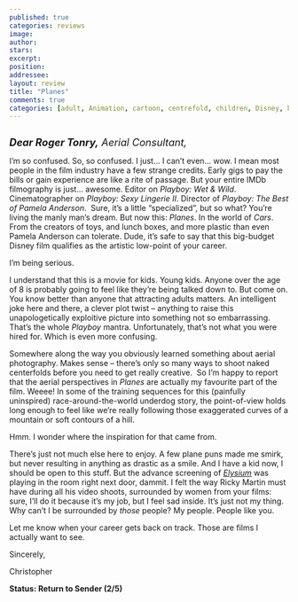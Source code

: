 ```yaml
---
published: true
categories: reviews
image:
author: 
stars: 
excerpt: 
position: 
addressee: 
layout: review
title: "Planes"
comments: true
categories: [adult, Animation, cartoon, centrefold, children, Disney, kids, Letters, Planes, playboy, sidequel, spinoff, wet &amp; wild]
---
```

<div><p><span class="full-image-block ssNonEditable"><span><a href="/letters/2013/8/14/planes.html"><img src="http://static.squarespace.com/static/5005f6bcc4aa41161b33e89e/5329cf1fe4b07c068ebf74de/5329cf1fe4b07c068ebf788d/1376487463323/Planes.jpg" alt="" /></a></span></span></p>
<p><em><span style="font-size:130%;"><strong>Dear Roger Tonry,</strong> Aerial Consultant,</span></em></p>
<p>I&rsquo;m so confused. So, so confused. I just&hellip; I can&rsquo;t even&hellip; wow. I mean most people in the film industry have a few strange credits. Early gigs to pay the bills or gain experience are like a rite of passage. But your entire IMDb filmography is just&hellip; awesome. Editor on <em>Playboy: Wet &amp; Wild</em>. Cinematographer on <em>Playboy: Sexy </em><em>Lingerie</em><em> II</em>. Director of <em>Playboy: The Best of Pamela Anderson</em>.&nbsp; Sure, it&rsquo;s a little &ldquo;specialized&rdquo;, but so what? You&rsquo;re living the manly man&rsquo;s dream. But now this: <em>Planes</em>. In the world of <em>Cars</em>. From the creators of toys, and lunch boxes, and more plastic than even Pamela Anderson can tolerate. Dude, it&rsquo;s safe to say that this big-budget Disney film qualifies as the artistic low-point of your career.</p>
<p>I&rsquo;m being serious.</p>
<p>I understand that this is a movie for kids. Young kids. Anyone over the age of 8 is probably going to feel like they&rsquo;re being talked down to. But come on. You know better than anyone that attracting adults matters. An intelligent joke here and there, a clever plot twist &ndash; anything to raise this unapologetically exploitive picture into something not so embarrassing. That&rsquo;s the whole <em>Playboy</em> mantra. Unfortunately, that&rsquo;s not what you were hired for. Which is even more confusing.</p>
<p>Somewhere along the way you obviously learned something about aerial photography. Makes sense &ndash; there&rsquo;s only so many ways to shoot naked centerfolds before you need to get really creative.&nbsp; So I&rsquo;m happy to report that the aerial perspectives in <em>Planes</em> are actually my favourite part of the film. Weeee! In some of the training sequences for this (painfully uninspired) race-around-the-world underdog story, the point-of-view holds long enough to feel like we&rsquo;re really following those exaggerated curves of a mountain or soft contours of a hill.</p>
<p>Hmm. I wonder where the inspiration for that came from.</p>
<p>There&rsquo;s just not much else here to enjoy. A few plane puns made me smirk, but never resulting in anything as drastic as a smile. And I have a kid now, I should be open to this stuff. But the advance screening of <em><a href="/letters/2013/8/9/elysium.html">Elysium</a></em> was playing in the room right next door, dammit. I felt the way Ricky Martin must have during all his video shoots, surrounded by women from your films: sure, I&rsquo;ll do it because it&rsquo;s my job, but I feel sad inside. It&rsquo;s just not my thing. Why can&rsquo;t I be surrounded by <em>those</em> people? My people. People like you.</p>
<p>Let me know when your career gets back on track. Those are films I actually want to see.&nbsp;</p>
<p>Sincerely,</p>
<p>Christopher</p>
<p><strong>Status: Return to Sender (2/5) </strong></p></div>
